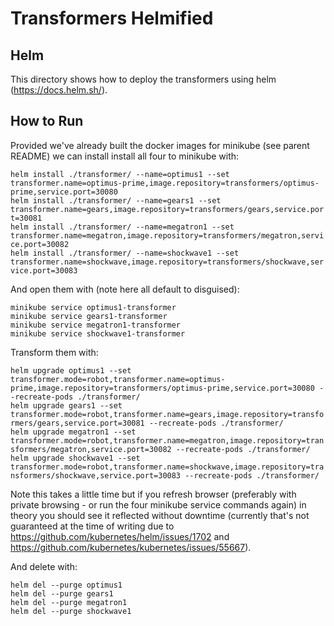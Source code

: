 # Transformers Helmified

## Helm

This directory shows how to deploy the transformers using helm (https://docs.helm.sh/).

## How to Run

Provided we've already built the docker images for minikube (see parent README) we can install install all four to minikube with:

`helm install ./transformer/ --name=optimus1 --set transformer.name=optimus-prime,image.repository=transformers/optimus-prime,service.port=30080` <br/>
`helm install ./transformer/ --name=gears1 --set transformer.name=gears,image.repository=transformers/gears,service.port=30081` <br/>
`helm install ./transformer/ --name=megatron1 --set transformer.name=megatron,image.repository=transformers/megatron,service.port=30082` <br/>
`helm install ./transformer/ --name=shockwave1 --set transformer.name=shockwave,image.repository=transformers/shockwave,service.port=30083` <br/>

And open them with (note here all default to disguised):

`minikube service optimus1-transformer`<br/>
`minikube service gears1-transformer`<br/>
`minikube service megatron1-transformer`<br/>
`minikube service shockwave1-transformer`<br/>

Transform them with:

`helm upgrade optimus1 --set transformer.mode=robot,transformer.name=optimus-prime,image.repository=transformers/optimus-prime,service.port=30080 --recreate-pods ./transformer/` <br/>
`helm upgrade gears1 --set transformer.mode=robot,transformer.name=gears,image.repository=transformers/gears,service.port=30081 --recreate-pods ./transformer/` <br/>
`helm upgrade megatron1 --set transformer.mode=robot,transformer.name=megatron,image.repository=transformers/megatron,service.port=30082 --recreate-pods ./transformer/` <br/>
`helm upgrade shockwave1 --set transformer.mode=robot,transformer.name=shockwave,image.repository=transformers/shockwave,service.port=30083 --recreate-pods ./transformer/` <br/>

Note this takes a little time but if you refresh browser (preferably with private browsing - or run the four minikube service commands again)  in theory you should see it reflected without downtime (currently that's not guaranteed at the time of writing due to https://github.com/kubernetes/helm/issues/1702 and https://github.com/kubernetes/kubernetes/issues/55667).

And delete with:

`helm del --purge optimus1`<br/>
`helm del --purge gears1`<br/>
`helm del --purge megatron1`<br/>
`helm del --purge shockwave1`<br/>